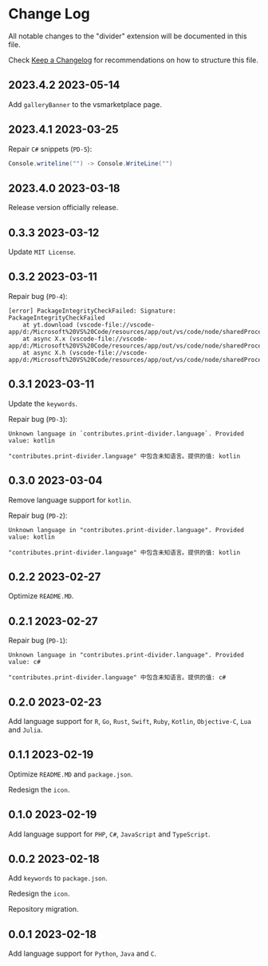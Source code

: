 # Change Log

All notable changes to the "divider" extension will be documented in this file.

Check [Keep a Changelog](http://keepachangelog.com/) for recommendations on how to structure this file.

## 2023.4.2 2023-05-14

Add `galleryBanner` to the vsmarketplace page.

## 2023.4.1 2023-03-25

Repair `C#` snippets (`PD-5`):

```csharp
Console.writeline("") -> Console.WriteLine("")
```

## 2023.4.0 2023-03-18

Release version officially release.

## 0.3.3 2023-03-12

Update `MIT License`.

## 0.3.2 2023-03-11

Repair bug (`PD-4`):

```plaintext
[error] PackageIntegrityCheckFailed: Signature: PackageIntegrityCheckFailed
    at yt.download (vscode-file://vscode-app/d:/Microsoft%20VS%20Code/resources/app/out/vs/code/node/sharedProcess/sharedProcessMain.js:91:468)
    at async X.x (vscode-file://vscode-app/d:/Microsoft%20VS%20Code/resources/app/out/vs/code/node/sharedProcess/sharedProcessMain.js:91:20760)
    at async X.h (vscode-file://vscode-app/d:/Microsoft%20VS%20Code/resources/app/out/vs/code/node/sharedProcess/sharedProcessMain.js:91:18897)
```

## 0.3.1 2023-03-11

Update the `keywords`.

Repair bug (`PD-3`):

```plaintext
Unknown language in `contributes.print-divider.language`. Provided value: kotlin

"contributes.print-divider.language" 中包含未知语言。提供的值: kotlin
```

## 0.3.0 2023-03-04

Remove language support for `kotlin`.

Repair bug (`PD-2`):

```plaintext
Unknown language in "contributes.print-divider.language". Provided value: kotlin

"contributes.print-divider.language" 中包含未知语言。提供的值: kotlin
```

## 0.2.2 2023-02-27

Optimize `README.MD`.

## 0.2.1 2023-02-27

Repair bug (`PD-1`):

```plaintext
Unknown language in "contributes.print-divider.language". Provided value: c#

"contributes.print-divider.language" 中包含未知语言。提供的值: c#
```

## 0.2.0 2023-02-23

Add language support for `R`, `Go`, `Rust`, `Swift`, `Ruby`, `Kotlin`, `Objective-C`, `Lua` and `Julia`.

## 0.1.1 2023-02-19

Optimize `README.MD` and `package.json`.

Redesign the `icon`.

## 0.1.0 2023-02-19

Add language support for `PHP`, `C#`, `JavaScript` and `TypeScript`.

## 0.0.2 2023-02-18

Add `keywords` to `package.json`.

Redesign the `icon`.

Repository migration.

## 0.0.1 2023-02-18

Add language support for `Python`, `Java` and `C`.
